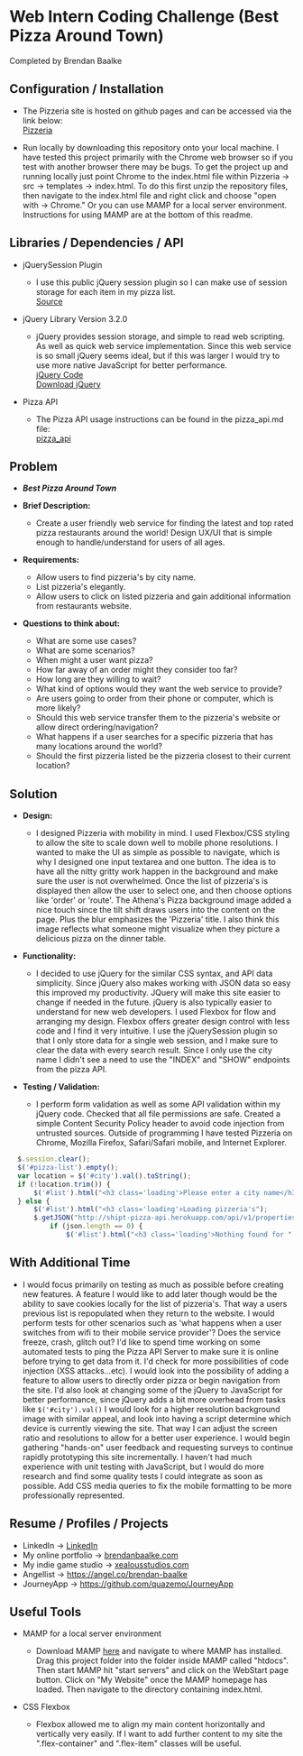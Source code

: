 Web Intern Coding Challenge (Best Pizza Around Town)
=======================
Completed by Brendan Baalke


Configuration / Installation
----------------------------
* The Pizzeria site is hosted on github pages and can be accessed via the link below: <br />
  [Pizzeria](http://quazemo.github.io/web-intern-coding-challenge/Pizzeria/src/templates/)

* Run locally by downloading this repository onto your local machine. I have tested this project primarily with the Chrome web browser so if you test with another browser there may be bugs. To get the project up and running locally just point Chrome to the index.html file within Pizzeria -> src -> templates -> index.html. To do this first unzip the repository files, then navigate to the index.html file and right click and choose "open with -> Chrome." Or you can use MAMP for a local server environment. Instructions for using MAMP are at the bottom of this readme.


Libraries / Dependencies / API
----------------------------
* jQuerySession Plugin
	- I use this public jQuery session plugin so I can make use of session storage for each item in my pizza list.<br />
  [Source](https://github.com/AlexChittock/JQuery-Session-Plugin)

* jQuery Library Version 3.2.0
	- jQuery provides session storage, and simple to read web scripting. As well as quick web service implementation. Since this web service is so small jQuery seems ideal, but if this was larger I would try to use more native JavaScript for better performance.<br />
  [jQuery Code](https://ajax.googleapis.com/ajax/libs/jquery/3.2.0/jquery.min.js)<br />
  [Download jQuery](https://jquery.com/download/)

* Pizza API
  - The Pizza API usage instructions can be found in the pizza_api.md file: <br /> [pizza_api](https://github.com/quazemo/web-intern-coding-challenge/blob/master/pizza_api.md)

Problem
-------
* ***Best Pizza Around Town***
- **Brief Description:**
	- Create a user friendly web service for finding the latest and top rated pizza restaurants around the world!
	Design UX/UI that is simple enough to handle/understand for users of all ages.

- **Requirements:**
	- Allow users to find pizzeria's by city name.
	- List pizzeria's elegantly.
	- Allow users to click on listed pizzeria and gain additional information from restaurants website.

- **Questions to think about:**
	- What are some use cases?
	- What are some scenarios?
	- When might a user want pizza?
	- How far away of an order might they consider too far?
	- How long are they willing to wait?
	- What kind of options would they want the web service to provide?
	- Are users going to order from their phone or computer, which is more likely?
	- Should this web service transfer them to the pizzeria's website or allow direct ordering/navigation?
	- What happens if a user searches for a specific pizzeria that has many locations around the world?
	- Should the first pizzeria listed be the pizzeria closest to their current location?


Solution
--------
  - **Design:**
	- I designed Pizzeria with mobility in mind. I used Flexbox/CSS styling to allow the site to scale down well to mobile phone resolutions. I wanted to make the UI as simple as possible to navigate, which is why I designed one input textarea and one button. The idea is to have all the nitty gritty work happen in the background and make sure the user is not overwhelmed. Once the list of pizzeria's is displayed then allow the user to select one, and then choose options like 'order' or 'route'. The Athena's Pizza background image added a nice touch since the tilt shift draws users into the content on the page. Plus the blur emphasizes the 'Pizzeria' title. I also think this image reflects what someone might visualize when they picture a delicious pizza on the dinner table.

  - **Functionality:**
	- I decided to use jQuery for the similar CSS syntax, and API data simplicity. Since jQuery also makes working with JSON data so easy this improved my productivity. JQuery will make this site easier to change if needed in the future. jQuery is also typically easier to understand for new web developers. I used Flexbox for flow and arranging my design. Flexbox offers greater design control with less code and I find it very intuitive. I use the jQuerySession plugin so that I only store data for a single web session, and I make sure to clear the data with every search result. Since I only use the city name I didn't see a need to use the "INDEX" and "SHOW" endpoints from the pizza API.

  - **Testing / Validation:**
	- I perform form validation as well as some API validation within my jQuery code. Checked that all file permissions are safe. Created a simple Content Security Policy header to avoid code injection from untrusted sources. Outside of programming I have tested Pizzeria on Chrome, Mozilla Firefox, Safari/Safari mobile, and Internet Explorer. <br />
  ```javascript
	$.session.clear();
	$('#pizza-list').empty();
	var location = $('#city').val().toString();
	if (!location.trim()) {
		$('#list').html("<h3 class='loading'>Please enter a city name</h3>");
	} else {
		$('#list').html("<h3 class='loading'>Loading pizzeria's");
		$.getJSON("http://shipt-pizza-api.herokuapp.com/api/v1/properties/search?city=" + location, function(json) {
			if (json.length == 0) {
				$('#list').html("<h3 class='loading'>Nothing found for " + location + "</h3>");
  ```


With Additional Time
--------------------
* I would focus primarily on testing as much as possible before creating new features. A feature I would like to add later though would be the ability to save cookies locally for the list of pizzeria's. That way a users previous list is repopulated when they return to the website. I would perform tests for other scenarios such as 'what happens when a user switches from wifi to their mobile service provider'? Does the service freeze, crash, glitch out? I'd like to spend time working on some automated tests to ping the Pizza API Server to make sure it is online before trying to get data from it. I'd check for more possibilities of code injection (XSS attacks...etc). I would look into the possibility of adding a feature to allow users to directly order pizza or begin navigation from the site. I'd also look at changing some of the jQuery to JavaScript for better performance, since jQuery adds a bit more overhead from tasks like ```$('#city').val()``` I would look for a higher resolution background image with similar appeal, and look into having a script determine which device is currently viewing the site. That way I can adjust the screen ratio and resolutions to allow for a better user experience. I would begin gathering "hands-on" user feedback and requesting surveys to continue rapidly prototyping this site incrementally. I haven't had much experience with unit testing with JavaScript, but I would do more research and find some quality tests I could integrate as soon as possible. Add CSS media queries to fix the mobile formatting to be more professionally represented.


Resume / Profiles / Projects
------------------------
* LinkedIn -> [LinkedIn](https://www.linkedin.com/in/brendan-baalke-192444114)
* My online portfolio -> [brendanbaalke.com](www.brendanbaalke.com)
* My indie game studio -> [xealousstudios.com](www.xealousstudios.com)
* Angellist -> https://angel.co/brendan-baalke
* JourneyApp -> https://github.com/quazemo/JourneyApp


Useful Tools
------------
* MAMP for a local server environment
  - Download MAMP [here](https://www.mamp.info/en/downloads/) and navigate to where MAMP has installed. Drag this project folder into the folder inside MAMP called "htdocs". Then start MAMP hit "start servers" and click on the WebStart page button. Click on "My Website" once the MAMP homepage has loaded. Then navigate to the directory containing index.html.

* CSS Flexbox
	- Flexbox allowed me to align my main content horizontally and vertically very easily. If I want to add further content to my site the ".flex-container" and ".flex-item" classes will be useful.
